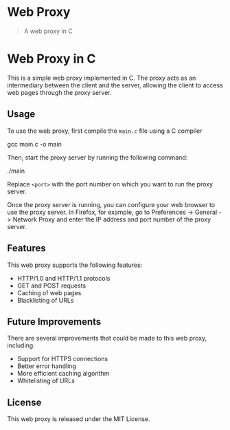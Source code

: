 # Web Proxy
> A web proxy in C

# Web Proxy in C

This is a simple web proxy implemented in C. The proxy acts as an intermediary between the client and the server, allowing the client to access web pages through the proxy server.

## Usage

To use the web proxy, first compile the `main.c` file using a C compiler

gcc main.c -o main


Then, start the proxy server by running the following command:

./main <port>

Replace `<port>` with the port number on which you want to run the proxy server.

Once the proxy server is running, you can configure your web browser to use the proxy server. In Firefox, for example, go to Preferences -> General -> Network Proxy and enter the IP address and port number of the proxy server.

## Features

This web proxy supports the following features:

- HTTP/1.0 and HTTP/1.1 protocols
- GET and POST requests
- Caching of web pages
- Blacklisting of URLs

## Future Improvements

There are several improvements that could be made to this web proxy, including:

- Support for HTTPS connections
- Better error handling
- More efficient caching algorithm
- Whitelisting of URLs

## License

This web proxy is released under the MIT License. 


